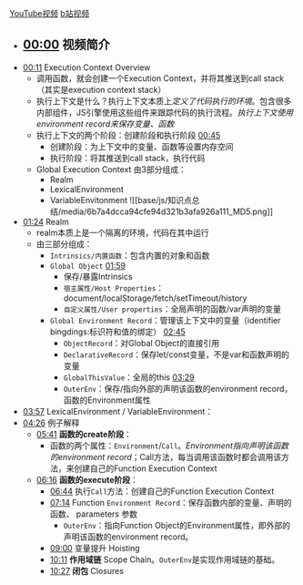 [YouTube视频](https://www.youtube.com/watch?v=zdGfo6I1yrA&ab_channel=LydiaHallie)
[b站视频](https://www.bilibili.com/video/BV16w4m197PV/?spm_id_from=333.999.0.0&vd_source=22af953ea4c09540ad1966711a2d53f0)


- [00:00](https://www.bilibili.com/video/BV16w4m197PV/?t=0.108247#t=0.11) 视频简介
	- 
- [00:11](https://www.bilibili.com/video/BV16w4m197PV/?t=11.645425#t=11.65) Execution Context Overview
	- 调用函数，就会创建一个Execution Context，并将其推送到call stack（其实是execution context stack）
	- 执行上下文是什么？执行上下文本质上*定义了代码执行的环境*。包含很多内部组件，JS引擎使用这些组件来跟踪代码的执行流程。*执行上下文使用environment record来保存变量、函数*
	- 执行上下文的两个阶段：创建阶段和执行阶段 [00:45](https://www.bilibili.com/video/BV16w4m197PV/?t=45.180927#t=45.18) 
		- 创建阶段：为上下文中的变量、函数等设置内存空间
		- 执行阶段：将其推送到call stack，执行代码
	- Global Execution Context 由3部分组成：
		- Realm
		- LexicalEnvironment
		- VariableEnvitonment
![[base/js/知识点总结/media/6b7a4dcca94cfe94d321b3afa926a111_MD5.png]]
- [01:24](https://www.bilibili.com/video/BV16w4m197PV/?t=84.613012#t=01:24.61) Realm
	- realm本质上是一个隔离的环境，代码在其中运行
	- 由三部分组成：
		- `Intrinsics/内置函数`：包含内置的对象和函数
		- `Global Object` [01:59](https://www.bilibili.com/video/BV16w4m197PV/?t=119.898017#t=01:59.90) 
			- 保存/暴露Intrinsics
			- `宿主属性/Host Properties`： document/localStorage/fetch/setTimeout/history
			- `自定义属性/User properties`：全局声明的函数/var声明的变量
		- `Global Environment Record`：管理该上下文中的变量（identifier bingdings:标识符和值的绑定） [02:45](https://www.bilibili.com/video/BV16w4m197PV/?t=165.269302#t=02:45.27)
			- `ObjectRecord`：对Global Object的直接引用
			- `DeclarativeRecord`：保存let/const变量，不是var和函数声明的变量
			- `GlobalThisValue`：全局的this [03:29](https://www.bilibili.com/video/BV16w4m197PV/?t=209.731061#t=03:29.73) 
			- `OuterEnv`：保存/指向外部的声明该函数的environment record，函数的Environment属性
- [03:57](https://www.bilibili.com/video/BV16w4m197PV/?t=237.500098#t=03:57.50) LexicalEnvironment / VariableEnvironment：
- [04:26](https://www.bilibili.com/video/BV16w4m197PV/?t=266.597824#t=04:26.60) 例子解释
	- [05:41](https://www.bilibili.com/video/BV16w4m197PV/?t=341.015584#t=05:41.02) **函数的create阶段**：
		- 函数的两个属性：`Environment`/`Call`。*Environment指向声明该函数的environment record*；Call方法，每当调用该函数时都会调用该方法，来创建自己的Function Execution Context
	- [06:16](https://www.bilibili.com/video/BV16w4m197PV/?t=376.839284#t=06:16.84) **函数的execute阶段**：
		- [06:44](https://www.bilibili.com/video/BV16w4m197PV/?t=404.722898#t=06:44.72) 执行`Call`方法：创建自己的Function Execution Context  
		- [07:14](https://www.bilibili.com/video/BV16w4m197PV/?t=434.361555#t=07:14.36) Function `Environment Record`：保存函数内部的变量、声明的函数、 parameters 参数
			- `OuterEnv`：指向Function Object的Environment属性，即外部的声明该函数的environment record。
		- [09:00](https://www.bilibili.com/video/BV16w4m197PV/?t=540.666144#t=09:00.67) 变量提升 Hoisting
		- [10:11](https://www.bilibili.com/video/BV16w4m197PV/?t=611.420751#t=10:11.42) **作用域链** Scope Chain。`OuterEnv`是实现作用域链的基础。
		- [10:27](https://www.bilibili.com/video/BV16w4m197PV/?t=627.557933#t=10:27.56) **闭包** Closures